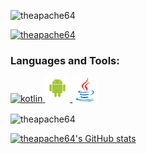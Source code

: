 <p align="left"><img src="https://komarev.com/ghpvc/?username=theapache64&label=Profile%20views&color=0e75b6&style=flat"
                     alt="theapache64"/></p>
<p align="left"><a href="https://twitter.com/theapache64" target="blank"><img
        src="https://img.shields.io/twitter/follow/theapache64?logo=twitter&style=for-the-badge" alt="theapache64"/></a>
</p>
<h3 align="left">Languages and Tools:</h3>
<p align="left">
    <!--Kotlin-->
    <a href="https://kotlinlang.org" target="_blank"> <img
            src="https://www.vectorlogo.zone/logos/kotlinlang/kotlinlang-icon.svg" alt="kotlin" width="40" height="40"/>
    </a>
    <!--Android-->
    <a href="https://developer.android.com" target="_blank"> <img
            src="https://raw.githubusercontent.com/devicons/devicon/master/icons/android/android-original-wordmark.svg"
            alt="android" width="40" height="40"/> </a>
    <!--Java-->
    <a href="https://www.java.com" target="_blank"> <img
            src="https://raw.githubusercontent.com/devicons/devicon/master/icons/java/java-original.svg" alt="java"
            width="40" height="40"/> </a>
</p>
<p><img align="center" src="https://github-readme-streak-stats.herokuapp.com/?user=theapache64&" alt="theapache64"/></p>

[![theapache64's GitHub stats](https://github-readme-stats.vercel.app/api?username=theapache64&theme=radical)](https://github.com/anuraghazra/github-readme-stats)

